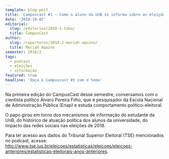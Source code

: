 ```yaml
---
template: blog-post
title: 'Campuscast #1 – Como o aluno da UnB se informa sobre as eleições?'
date: '2018-10-02'
editorial:
  slug: /editorias/2018-1-tabu/
  title: CampusCast
author:
  slug: /reporteres/2018-2-mariah-aquino/
  title: Mariah Aquino
semester: 2018/2
tags:
  - podcast
  - eleições
  - informação
featured: true
headline: 'Ouça o Campuscast #1 com o tema'
---
```

Na primeira edição do CampusCast desse semestre, conversamos com o cientista político Álvaro Pereira Filho, que é pesquisador da Escola Nacional de Administração Pública (Enap) e estuda comportamento político-eleitoral. 

O papo girou em torno dos mecanismos de informação do estudante da UnB, do histórico de atuação política dos alunos da universidade, do impacto das redes sociais nas eleições de 2018.

Para ter acesso aos dados do Tribunal Superior Eleitoral (TSE) mencionados no podcast, acesse: http://www.tse.jus.br/eleicoes/estatisticas/eleicoes/eleicoes-anteriores/estatisticas-eleitorais-anos-anteriores.

